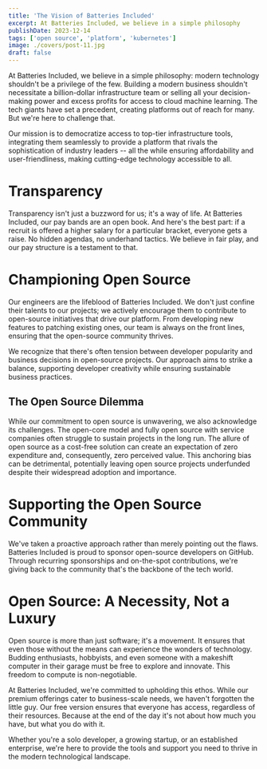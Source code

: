```yaml
---
title: 'The Vision of Batteries Included'
excerpt: At Batteries Included, we believe in a simple philosophy
publishDate: 2023-12-14
tags: ['open source', 'platform', 'kubernetes']
image: ./covers/post-11.jpg
draft: false
---
```


At Batteries Included, we believe in a simple philosophy: modern technology
shouldn't be a privilege of the few. Building a modern business shouldn't
necessitate a billion-dollar infrastructure team or selling all your
decision-making power and excess profits for access to cloud machine learning.
The tech giants have set a precedent, creating platforms out of reach for many.
But we're here to challenge that.

Our mission is to democratize access to top-tier infrastructure tools,
integrating them seamlessly to provide a platform that rivals the sophistication
of industry leaders -- all the while ensuring affordability and
user-friendliness, making cutting-edge technology accessible to all.

# Transparency

Transparency isn't just a buzzword for us; it's a way of life. At Batteries
Included, our pay bands are an open book. And here's the best part: if a recruit
is offered a higher salary for a particular bracket, everyone gets a raise. No
hidden agendas, no underhand tactics. We believe in fair play, and our pay
structure is a testament to that.

# Championing Open Source

Our engineers are the lifeblood of Batteries Included. We don't just confine
their talents to our projects; we actively encourage them to contribute to
open-source initiatives that drive our platform. From developing new features to
patching existing ones, our team is always on the front lines, ensuring that the
open-source community thrives.

We recognize that there's often tension between developer popularity and
business decisions in open-source projects. Our approach aims to strike a
balance, supporting developer creativity while ensuring sustainable business
practices.

## The Open Source Dilemma

While our commitment to open source is unwavering, we also acknowledge its
challenges. The open-core model and fully open source with service companies
often struggle to sustain projects in the long run. The allure of open source as
a cost-free solution can create an expectation of zero expenditure and,
consequently, zero perceived value. This anchoring bias can be detrimental,
potentially leaving open source projects underfunded despite their widespread
adoption and importance.

# Supporting the Open Source Community

We've taken a proactive approach rather than merely pointing out the flaws.
Batteries Included is proud to sponsor open-source developers on GitHub. Through
recurring sponsorships and on-the-spot contributions, we're giving back to the
community that's the backbone of the tech world.

# Open Source: A Necessity, Not a Luxury

Open source is more than just software; it's a movement. It ensures that even
those without the means can experience the wonders of technology. Budding
enthusiasts, hobbyists, and even someone with a makeshift computer in their
garage must be free to explore and innovate. This freedom to compute is
non-negotiable.

At Batteries Included, we're committed to upholding this ethos. While our
premium offerings cater to business-scale needs, we haven't forgotten the little
guy. Our free version ensures that everyone has access, regardless of their
resources. Because at the end of the day it's not about how much you have, but
what you do with it.

Whether you're a solo developer, a growing startup, or an established
enterprise, we're here to provide the tools and support you need to thrive in
the modern technological landscape.
